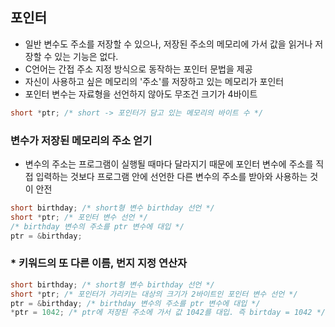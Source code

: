## 포인터

- 일반 변수도 주소를 저장할 수 있으나, 저장된 주소의 메모리에 가서 값을 읽거나 저장할 수 있는 기능은 없다.
- C언어는 간접 주소 지정 방식으로 동작하는 포인터 문법을 제공
- 자신이 사용하고 싶은 메모리의 '주소'를 저장하고 있는 메모리가 포인터
- 포인터 변수는 자료형을 선언하지 않아도 무조건 크기가 4바이트

```c
short *ptr; /* short -> 포인터가 담고 있는 메모리의 바이트 수 */
```

### 변수가 저장된 메모리의 주소 얻기

- 변수의 주소는 프로그램이 실행될 때마다 달라지기 때문에 포인터 변수에 주소를 직접 입력하는 것보다 프로그램 안에 선언한 다른 변수의 주소를 받아와 사용하는 것이 안전

```c
short birthday; /* short형 변수 birthday 선언 */
short *ptr; /* 포인터 변수 선언 */
/* birthday 변수의 주소를 ptr 변수에 대입 */
ptr = &birthday;
```

### \* 키워드의 또 다른 이름, 번지 지정 연산자

```c
short birthday; /* short형 변수 birthday 선언 */
short *ptr; /* 포인터가 가리키는 대상의 크기가 2바이트인 포인터 변수 선언 */
ptr = &birthday; /* birthday 변수의 주소를 ptr 변수에 대입 */
*ptr = 1042; /* ptr에 저장된 주소에 가서 값 1042를 대입. 즉 birtday = 1042 */
```
